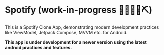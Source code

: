 # Spotify (work-in-progress 👷🔧️👷‍♀️⛏)

This is a Spotify Clone App, demonstrating modern development practices like ViewModel, Jetpack Compose, MVVM etc. for Android.


**This app is under development for a newer version using the latest android practices and features.**
